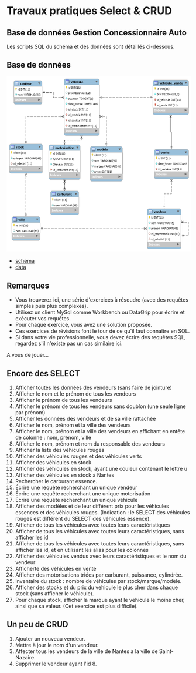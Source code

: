 # Travaux pratiques Select & CRUD

##  Base de données **Gestion Concessionnaire Auto**

Les scripts SQL du schéma et des données sont détaillés ci-dessous.

## Base de données
![concession](conception/concession.png)

* [schema](conception/schema.sql)
* [data](data/data.sql)

## Remarques

* Vous trouverez ici, une série d'exercices à résoudre (avec des requêtes simples puis plus complexes).
* Utilisez un client MySql comme Workbench ou DataGrip pour écrire et exécuter vos requêtes.  
* Pour chaque exercice, vous avez une solution proposée.  
* Ces exercices de révisions font le tour de ce qu'il faut connaître en SQL.
* Si dans votre vie professionnelle, vous devez écrire des requêtes SQL, regardez s'il n'existe pas un cas similaire ici.

A vous de jouer...

## Encore des SELECT

1. Afficher toutes les données des vendeurs (sans faire de jointure)
2. Afficher le nom et le prénom de tous les vendeurs  
3. Afficher le prénom de tous les vendeurs  
4. Afficher le prénom de tous les vendeurs sans doublon (une seule ligne par prénom)
5. Afficher les données des vendeurs et de sa ville rattachée
6. Afficher le nom, prénom et la ville des vendeurs
7. Afficher le nom, prénom et la ville des vendeurs en affichant en entête de colonne : nom, prénom, ville  
8. Afficher le nom, prénom et nom du responsable des vendeurs  
9. Afficher la liste des véhicules rouges  
10. Afficher des véhicules rouges et des véhicules verts  
11. Afficher des véhicules en stock  
12. Afficher des véhicules en stock, ayant une couleur contenant le lettre u  
13. Afficher des véhicules en stock à Nantes  
14. Rechercher le carburant essence.  
15. Écrire une requête recherchant un unique vendeur  
16. Écrire une requête recherchant une unique motorisation  
17. Écrire une requête recherchant un unique véhicule  
18. Afficher des modèles et de leur différent prix pour les véhicules essences et des véhicules rouges. 
(Indication : le SELECT des véhicules rouges est différent du SELECT des véhicules essence).  
19. Afficher de tous les véhicules avec toutes leurs caractéristiques  
20. Afficher de tous les véhicules avec toutes leurs caractéristiques, sans afficher les id  
21. Afficher de tous les véhicules avec toutes leurs caractéristiques, sans afficher les id, et en utilisant les alias pour les colonnes  
22. Afficher des véhicules vendus avec leurs caractéristiques et le nom du vendeur
23. Afficherte des véhicules en vente
24. Afficher des motorisations triées par carburant, puissance, cylindrée.  
25. Inventaire du stock : nombre de véhicules par stock/marque/modèle.  
26. Afficher des stocks et du prix du vehicule le plus cher dans chaque stock (sans afficher le véhicule).  
27. Pour chaque stock, afficher la marque ayant le vehicule le moins cher, ainsi que sa valeur. (Cet exercice est plus difficile).

## Un peu de CRUD 

1. Ajouter un nouveau vendeur.  
2. Mettre à jour le nom d'un vendeur.  
3. Affecter tous les vendeurs de la ville de Nantes à la ville de Saint-Nazaire.  
4. Supprimer le vendeur ayant l'id 8.